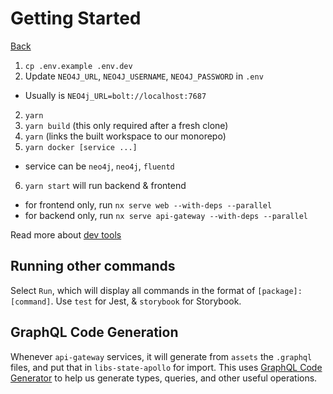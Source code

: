 # Getting Started

[Back](../../README.md)

1. `cp .env.example .env.dev`
2. Update `NEO4J_URL`, `NEO4J_USERNAME`, `NEO4J_PASSWORD` in `.env`
  - Usually is `NEO4j_URL=bolt://localhost:7687`
2. `yarn`
3. `yarn build` (this only required after a fresh clone)
4. `yarn` (links the built workspace to our monorepo)
5. `yarn docker [service ...]`
  - service can be `neo4j`, `neo4j`, `fluentd`
6. `yarn start` will run backend & frontend
  - for frontend only, run `nx serve web --with-deps --parallel`
  - for backend only, run `nx serve api-gateway --with-deps --parallel`

Read more about [dev tools](5-devtools.md)

## Running other commands

Select `Run`, which will display all commands in the format of `[package]:[command]`. Use `test` for Jest, & `storybook` for Storybook.

## GraphQL Code Generation

Whenever `api-gateway` services, it will generate from `assets` the `.graphql` files, and put that in `libs-state-apollo` for import. This uses [GraphQL Code Generator](https://graphql-code-generator.com) to help us generate types, queries, and other useful operations.


